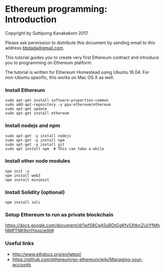 # Ethereum programming: Introduction

Copyright by Suttipong Kanakakorn 2017.

Please ask permission to distribute this document by sending email to this 
address bbdada@gmail.com.

This tutorial guides you to create very first Ethereum contract and introduce
you to programming on Ethereum platform.

The tutorial is written for Ethereum Homestead using Ubuntu 16.04. 
For non-Ubuntu specific, this works on Mac OS X as well.

### Install Ethereum
```
sudo apt-get install software-properties-common
sudo add-apt-repository -y ppa:ethereum/ethereum
sudo apt-get update
sudo apt-get install ethereum
```

### Install nodejs and npm
```
sudo apt-get -y install nodejs
sudo apt-get -y install npm
sudo apt-get -y install git
sudo apt install npm  # This can take a while
```

### Install other node modules
```
npm init -y
npm install web3
npm install minimist
```

### Install Solidity (optional)
```
npm install solc
```

### Setup Ethereum to run as private blockchain
https://docs.google.com/document/d/1wf58CgA5oROtGgKfv5XtbnZUcYfMhf4MfTNK9xHYgqs/edit#

### Useful links
* http://www.ethdocs.org/en/latest/
* https://github.com/ethereum/go-ethereum/wiki/Managing-your-accounts
